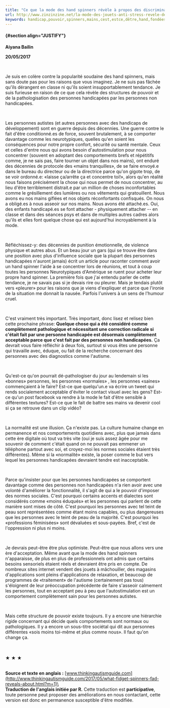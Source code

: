 ```yaml
---
title: "Ce que la mode des hand spinners révèle à propos des discriminations fondées sur le handicap"
url: http://www.zinzinzine.net/la-mode-des-jouets-anti-stress-revele-des-discriminations-validistes.html
keywords: handicap,pouvoir,spinners,mains,cest,estce,dêtre,hand,fondées,quils,révèle,quon,propos,mode,discriminations,handicapées,faire
---
```

####  {#section align="JUSTIFY"}

**Aiyana Bailin**

**20/05/2017**

 

Je suis en colère contre la popularité soudaine des hand spinners, mais sans doute pas pour les raisons que vous imaginez. Je ne suis pas fâchée qu\'ils dérangent en classe ni qu\'ils soient insupportablement tendance. Je suis furieuse en raison de ce que cela révèle des structures de pouvoir et de la pathologisation des personnes handicapées par les personnes non handicapées.

 

Les personnes autistes (et autres personnes avec des handicaps de développement) sont en guerre depuis des décennies. Une guerre contre le fait d\'être conditionné.es de force, souvent brutalement, à se comporter davantage comme les neurotypiques, quelles qu\'en soient les conséquences pour notre propre confort, sécurité ou santé mentale. Ceux et celles d\'entre nous qui avons besoin d\'autostimulation pour nous concentrer (souvent en adoptant des comportements brefs et répétitifs comme, je ne sais pas, faire tourner un objet dans nos mains), ont enduré des décennies de protocole des «mains tranquilles», de se faire envoyé.e dans le bureau du directeur ou de la directrice parce qu\'on gigote trop, de se voir ordonné.e: «laisse ça/arrête ça et concentre toi!», alors qu\'en réalité nous faisons précisément la chose qui nous permet de nous concentrer, au lieu d\'être terriblement distrait.e par un million de choses inconfortables comme le grésillement des lumières ou nos vêtements qui gratouillent. Nous avons eu nos mains giflées et nos objets réconfortants confisqués. On nous a obligé.es à nous asseoir sur nos mains. Nous avons été attaché.es. Oui, des enfants handicapé.es se font attacher - physiquement attacher -- en classe et dans des séances psys et dans de multiples autres cadres alors qu\'ils et elles font quelque chose qui est aujourd\'hui incroyablement à la mode.

 

Réfléchissez-y: des décennies de punition émotionnelle, de violence physique et autres abus. Et un beau jour un gars (qui se trouve être dans une position avec plus d\'influence sociale que la plupart des personnes handicapées n\'auront jamais) écrit un article pour raconter comment avoir un hand spinner l\'aide à se concentrer lors de réunions, et tout à coup toutes les personnes Neurotypiques d\'Amérique se ruent pour acheter leur propre hand spinner. La première fois que j\'ai entendu parler de cette tendance, je ne savais pas si je devais rire ou pleurer. Mais je tendais plutôt vers «pleurer» pour les raisons que je viens d\'expliquer et parce que l\'ironie de la situation me donnait la nausée. Parfois l\'univers à un sens de l\'humour cruel.

 

C\'est vraiment très important. Très important, donc lisez et relisez bien cette prochaine phrase: **Quelque chose qui a été considéré comme complètement pathologique et nécessitant une correction radicale si c\'était fait par une personne handicapée est désormais complètement acceptable parce que c\'est fait par des personnes non handicapées.** Ça devrait vous faire réfléchir à deux fois, surtout si vous êtes une personne qui travaille avec, éduque, ou fait de la recherche concernant des personnes avec des diagnostics comme l\'autisme.

 

Qu\'est-ce qu\'on pourrait dé-pathologiser du jour au lendemain si les «bonnes» personnes, les personnes «normales» , les personnes «saines» commençaient à le faire? Est-ce que quelqu\'un.e va écrire un tweet qui rends socialement acceptable d\'éviter le contact visuel avec les gens? Est-ce qu\'un post facebook va rendre à la mode le fait d\'être sensible à différentes textures? Est-ce que le fait de battre ses mains va devenir cool si ça se retrouve dans un clip vidéo?

 

La normalité est une illusion. Ça n\'existe pas. La culture humaine change en permanence et nos comportements quotidiens avec, plus que jamais dans cette ère digitale où tout va très vite (oui je suis assez âgée pour me souvenir de comment c\'était quand on ne pouvait pas emmener un téléphone partout avec soi, et croyez-moi les normes sociales étaient très différentes). Même si la «normalité» existe, la poser comme le but vers lequel les personnes handicapées devraient tendre est inacceptable.

 

Parce qu\'insister pour que les personnes handicapées se comportent davantage comme des personnes non handicapées n\'a rien avoir avec une volonté d\'améliorer la fonctionnalité, il s\'agit de qui a le pouvoir d\'imposer des normes sociales. C\'est pourquoi certains accents et dialectes sont considérés comme «moins éduqués» et les personnes qui parlent de cette manière sont mises de côté. C\'est pourquoi les personnes avec tel teint de peau sont représentées comme étant moins capables, ou plus dangereuses que les personnes avec le teint de peau de la majorité. C\'est pourquoi les «professions féminisées» sont dévaluées et sous-payées. Bref, c\'est de l'oppression ni plus ni moins.

 

Je devrais peut-être être plus optimiste. Peut-être que nous allons vers une ère d\'acceptation. Même avant que la mode des hand spinners n\'apparaisse, de plus en plus de professionnels ont admis que certains besoins sensoriels étaient réels et devraient être pris en compte. De nombreux sites internet vendent des jouets à mâchouiller, des magasins d\'applications sont pleins d\'applications de relaxation, et beaucoup de programmes de «traitement» de l\'autisme (certainement pas tous) s\'éloignent de leur préoccupation précédente de faire s'asseoir calmement les personnes, tout en acceptant peu à peu que l\'autostimulation est un comportement complètement sain pour les personnes autistes.

 

Mais cette structure de pouvoir existe toujours. Il y a encore une hiérarchie rigide concernant qui décide quels comportements sont normaux ou pathologiques. Il y a encore un sous-titre sociétal qui dit aux personnes différentes «sois moins toi-même et plus comme nous». Il faut qu\'on change ça.

\
\
★ ★ ★\
 

**Source et texte en anglais :** [www.thinkingautismguide.com](http://www.thinkingautismguide.com/2017/05/what-fidget-spinners-fad-reveals-about.html?m=1)\
\
**Traduction de l\'anglais initiée par R.** Cette traduction est **participative**, toute personne peut proposer des améliorations en nous contactant, cette version est donc en permanence susceptible d\'être modifiée.

